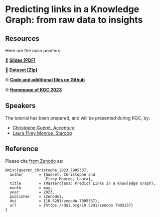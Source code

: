 # Predicting links in a Knowledge Graph: from raw data to insights

## Resources

Here are the main pointers:

:file_folder: **[Slides [PDF]](https://raw2links-kgc23.github.io/KGC_tutorial.pdf)**

:file_folder: **[Dataset [Zip]](https://raw2links-kgc23.github.io/dataset.zip)**

:globe_with_meridians: **[Code and additional files on Github](https://github.com/raw2links-kgc23/raw2links-kgc23.github.io)**

:globe_with_meridians: **[Homepage of KGC 2023](https://www.airmeet.com/e/0c051720-4a51-11ed-b7ce-81fe6535fd7a#schedule)**

## Speakers

The tutorial has been prepared, and will be presented during KGC, by:

* [Christophe Guéret, Accenture](https://www.linkedin.com/in/cgueret/) 
* [Laura Firey Monroe, Stardog](https://www.linkedin.com/in/laurafireymonroe/)

## Reference

Please cite [from Zenodo](https://doi.org/10.5281/zenodo.7905337) as:

```
@misc{gueret_christophe_2023_7905337,
  author       = {Gueret, Christophe and
                  Firey Monroe, Laura},
  title        = {Masterclass: Predict Links in a Knowledge Graph},
  month        = may,
  year         = 2023,
  publisher    = {Zenodo},
  doi          = {10.5281/zenodo.7905337},
  url          = {https://doi.org/10.5281/zenodo.7905337}
}
```
